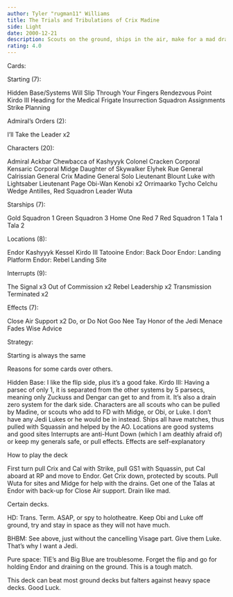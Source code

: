 ```yaml
---
author: Tyler "rugman11" Williams
title: The Trials and Tribulations of Crix Madine
side: Light
date: 2000-12-21
description: Scouts on the ground, ships in the air, make for a mad drain fest.
rating: 4.0
---
```

Cards: 

Starting (7):

Hidden Base/Systems Will Slip Through Your Fingers
Rendezvous Point
Kirdo III
Heading for the Medical Frigate
Insurrection
Squadron Assignments
Strike Planning


Admiral’s Orders (2):

I’ll Take the Leader x2


Characters (20):

Admiral Ackbar
Chewbacca of Kashyyyk
Colonel Cracken
Corporal Kensaric
Corporal Midge
Daughter of Skywalker
Elyhek Rue
General Calrissian
General Crix Madine
General Solo
Lieutenant Blount
Luke with Lightsaber
Lieutenant Page
Obi-Wan Kenobi x2
Orrimaarko
Tycho Celchu
Wedge Antilles, Red Squadron Leader
Wuta


Starships (7):

Gold Squadron 1
Green Squadron 3
Home One
Red 7
Red Squadron 1
Tala 1
Tala 2


Locations (8):

Endor
Kashyyyk
Kessel
Kirdo III
Tatooine
Endor: Back Door
Endor: Landing Platform
Endor: Rebel Landing Site


Interrupts (9):

The Signal x3
Out of Commission x2
Rebel Leadership x2
Transmission Terminated x2


Effects (7):

Close Air Support x2
Do, or Do Not
Goo Nee Tay
Honor of the Jedi
Menace Fades
Wise Advice 

Strategy: 

Starting is always the same

Reasons for some cards over others.

Hidden Base: I like the flip side, plus it’s a good fake.
Kirdo III: Having a parsec of only 1, it is separated from the other systems by 5 parsecs, meaning only Zuckuss and Dengar can get to and from it.  It’s also a drain zero system for the dark side.
Characters are all scouts who can be pulled by Madine, or scouts who add to FD with Midge, or Obi, or Luke.  I don’t have any Jedi Lukes or he would be in instead.
Ships all have matches, thus pulled with Squassin and helped by the AO.
Locations are good systems and good sites
Interrupts are anti-Hunt Down (which I am deathly afraid of) or keep my generals safe, or pull effects.
Effects are self-explanatory

How to play the deck

First turn pull Crix and Cal with Strike, pull GS1 with Squassin, put Cal aboard at RP and move to Endor.  Get Crix down, protected by scouts.	Pull Wuta for sites and Midge for help with the drains.  Get one of the Talas at Endor with back-up for Close Air support.  Drain like mad.

Certain decks.

HD: Trans. Term. ASAP, or spy to holotheatre.  Keep Obi and Luke off ground, try and stay in space as they will not have much.

BHBM: See above, just without the cancelling Visage part.  Give them Luke.  That’s why I want a Jedi.

Pure space: TIE’s and Big Blue are troublesome.  Forget the flip and go for holding Endor and draining on the ground.  This is a tough match.

This deck can beat most ground decks but falters against heavy space decks.  Good Luck. 